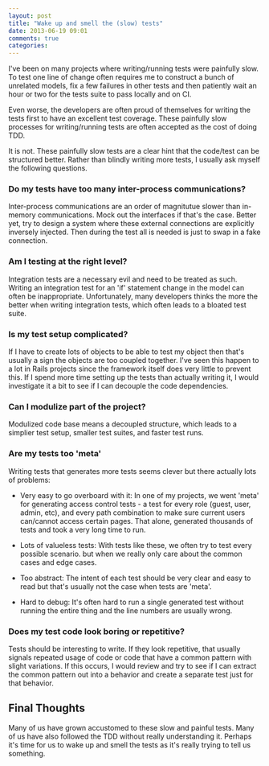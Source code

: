 ```yaml
---
layout: post
title: "Wake up and smell the (slow) tests"
date: 2013-06-19 09:01
comments: true
categories:
---
```


I've been on many projects where writing/running tests were painfully slow.  To test one line of change often requires me to construct a bunch of unrelated models, fix a few failures in other tests and then patiently wait an hour or two for the tests suite to pass locally and on CI.

Even worse, the developers are often proud of themselves for writing the tests first to have an excellent test coverage.  These painfully slow processes for writing/running tests are often accepted as the cost of doing TDD.

It is not. These painfully slow tests are a clear hint that the code/test can be structured better.  Rather than blindly writing more tests, I usually ask myself the following questions.

### Do my tests have too many inter-process communications?
Inter-process communications are an order of magnitutue slower than in-memory communications.  Mock out the interfaces if that's the case.  Better yet, try to design a system where these external connections are explicitly inversely injected.  Then during the test all is needed is just to swap in a fake connection.

### Am I testing at the right level?
Integration tests are a necessary evil and need to be treated as such.  Writing an integration test for an 'if' statement change in the model can often be inappropriate.  Unfortunately, many developers thinks
the more the better when writing integration tests, which often leads to a bloated test suite.

### Is my test setup complicated?
If I have to create lots of objects to be able to test my object then that's usually a sign the objects are too coupled together.  I've seen this happen to a lot in Rails projects since the framework itself does very little to prevent this.  If I spend more time setting up the tests than actually writing it, I would investigate it a bit to see if I can decouple the code dependencies.

### Can I modulize part of the project?
Modulized code base means a decoupled structure, which leads to a simplier test setup, smaller test suites, and faster test runs.

### Are my tests too 'meta'
Writing tests that generates more tests seems clever but there actually lots of problems:

* Very easy to go overboard with it:
In one of my projects, we went 'meta' for generating access control tests - a test for every role (guest, user, admin, etc), and every path combination to make sure current users can/cannot access certain pages. That alone, generated thousands of tests and took a very long time to run.

* Lots of valueless tests:
With tests like these, we often try to test every possible scenario. but when we really only care about the common cases and edge cases.

* Too abstract:
The intent of each test should be very clear and easy to read but that's usually not the case when tests are 'meta'.

* Hard to debug:
It's often hard to run a single generated test without running the entire thing and the line numbers are usually wrong.

### Does my test code look boring or repetitive?
Tests should be interesting to write.  If they look repetitive, that usually signals repeated usage of code or code that have a common pattern with slight variations.  If this occurs, I would review and try to see if I can extract the common pattern out into a behavior and create a separate test just for that behavior.

## Final Thoughts
Many of us have grown accustomed to these slow and painful tests.  Many of us have also followed the TDD without really understanding it.  Perhaps it's time for us to wake up and smell the tests as it's really trying to tell us something.
